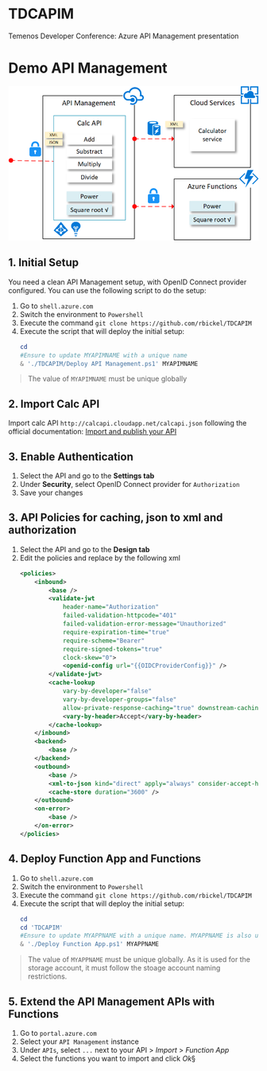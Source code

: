 # TDCAPIM
Temenos Developer Conference: Azure API Management presentation

# Demo API Management

![TDC 2019 API Management demo](https://raw.githubusercontent.com/rbickel/TDCAPIM/master/Medias/APIManagement%20Demo.png)

## 1. Initial Setup
You need a clean API Management setup, with OpenID Connect provider configured. You can use the following script to do the setup:

1. Go to `shell.azure.com`
2. Switch the environment to `Powershell`
3. Execute the command `git clone https://github.com/rbickel/TDCAPIM`
4. Execute the script that will deploy the initial setup:
    ``` powershell
    cd
    #Ensure to update MYAPIMNAME with a unique name
    & './TDCAPIM/Deploy API Management.ps1' MYAPIMNAME
    ```
> The value of `MYAPIMNAME` must be unique globally

## 2. Import Calc API

Import calc API `http://calcapi.cloudapp.net/calcapi.json` following the official documentation: [Import and publish your API](https://docs.microsoft.com/en-us/azure/api-management/import-and-publish)

## 3. Enable Authentication
1. Select the API and go to the **Settings tab**
2. Under **Security**, select OpenID Connect provider for `Authorization`
3. Save your changes

## 3. API Policies for caching, json to xml and authorization
1. Select the API and go to the **Design tab**
2. Edit the policies and replace by the following xml
    ```xml
    <policies>
        <inbound>
            <base />
            <validate-jwt 
                header-name="Authorization" 
                failed-validation-httpcode="401" 
                failed-validation-error-message="Unauthorized" 
                require-expiration-time="true" 
                require-scheme="Bearer" 
                require-signed-tokens="true" 
                clock-skew="0">
                <openid-config url="{{OIDCProviderConfig}}" />
            </validate-jwt>
            <cache-lookup 
                vary-by-developer="false" 
                vary-by-developer-groups="false" 
                allow-private-response-caching="true" downstream-caching-type="none">
                <vary-by-header>Accept</vary-by-header>
            </cache-lookup>
        </inbound>
        <backend>
            <base />
        </backend>
        <outbound>
            <base />
            <xml-to-json kind="direct" apply="always" consider-accept-header="true" />
            <cache-store duration="3600" />
        </outbound>
        <on-error>
            <base />
        </on-error>
    </policies>
    ```

## 4. Deploy Function App and Functions

1. Go to `shell.azure.com`
2. Switch the environment to `Powershell`
3. Execute the command `git clone https://github.com/rbickel/TDCAPIM`
4. Execute the script that will deploy the initial setup:
    ``` powershell
    cd
    cd 'TDCAPIM'
    #Ensure to update MYAPPNAME with a unique name. MYAPPNAME is also used for the storage account
    & './Deploy Function App.ps1' MYAPPNAME
    ```
> The value of `MYAPPNAME` must be unique globally. As it is used for the storage account, it must follow the stoage account naming restrictions.


## 5. Extend the API Management APIs with Functions
1. Go to `portal.azure.com`
2. Select your `API Management` instance
3. Under `APIs`, select `...` next to your API > *Import* > *Function App*
4. Select the functions you want to import and click *Ok*§